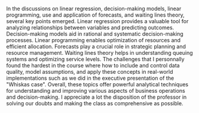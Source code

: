 In the discussions on linear regression, decision-making models, linear programming, use and application of forecasts, and waiting lines theory, several key points emerged. Linear regression provides a valuable tool for analyzing relationships between variables and predicting outcomes. Decision-making models aid in rational and systematic decision-making processes. Linear programming enables optimization of resources and efficient allocation. Forecasts play a crucial role in strategic planning and resource management. Waiting lines theory helps in understanding queuing systems and optimizing service levels. The challenges that I personnally found the hardest in the course where how to include and control data quality, model assumptions, and apply these concepts in real-world implementations such as we did in the executive presentation of the "Whiskas case". Overall, these topics offer powerful analytical techniques for understanding and improving various aspects of business operations and decision-making. I appreciate a lot the disposition of the professor in solving our doubts and making the class as comprehensive as possible. 
